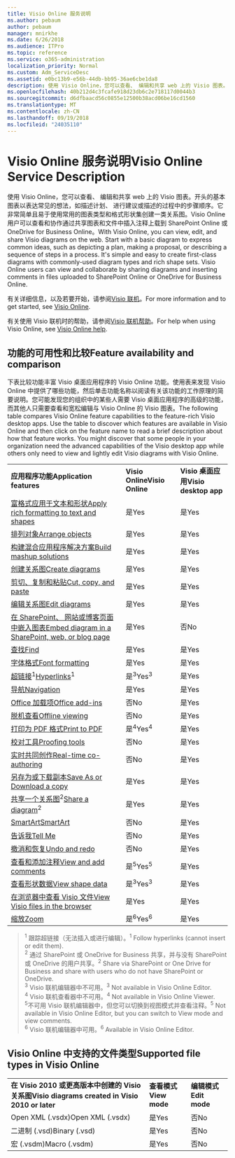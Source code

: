 ```yaml
---
title: Visio Online 服务说明
ms.author: pebaum
author: pebaum
manager: mnirkhe
ms.date: 6/26/2018
ms.audience: ITPro
ms.topic: reference
ms.service: o365-administration
localization_priority: Normal
ms.custom: Adm_ServiceDesc
ms.assetid: e0bc13b9-e56b-44db-bb95-36ae6cbe1da8
description: 使用 Visio Online，您可以查看、 编辑和共享 web 上的 Visio 图表。开头的基本图表以表达常见的想法，如描述计划、 进行建议或描述的过程中的步骤顺序。它非常简单且易于使用常用的图表类型和格式形状集创建一类关系图。Visio Online 用户可以查看和协作通过共享图表和文件中插入注释上载到 SharePoint Online 或 OneDrive for Business Online。
ms.openlocfilehash: 40b212d4c3fcafe918d23db6c2e718117d0044b3
ms.sourcegitcommit: d6dfbaacd56c0855e12500b38acd06be16cd1560
ms.translationtype: MT
ms.contentlocale: zh-CN
ms.lasthandoff: 09/19/2018
ms.locfileid: "24035110"
---
```

# <a name="visio-online-service-description"></a><span data-ttu-id="7174e-106">Visio Online 服务说明</span><span class="sxs-lookup"><span data-stu-id="7174e-106">Visio Online Service Description</span></span>

<span data-ttu-id="7174e-p102">使用 Visio Online，您可以查看、 编辑和共享 web 上的 Visio 图表。开头的基本图表以表达常见的想法，如描述计划、 进行建议或描述的过程中的步骤顺序。它非常简单且易于使用常用的图表类型和格式形状集创建一类关系图。Visio Online 用户可以查看和协作通过共享图表和文件中插入注释上载到 SharePoint Online 或 OneDrive for Business Online。</span><span class="sxs-lookup"><span data-stu-id="7174e-p102">With Visio Online, you can view, edit, and share Visio diagrams on the web. Start with a basic diagram to express common ideas, such as depicting a plan, making a proposal, or describing a sequence of steps in a process. It's simple and easy to create first-class diagrams with commonly-used diagram types and rich shape sets. Visio Online users can view and collaborate by sharing diagrams and inserting comments in files uploaded to SharePoint Online or OneDrive for Business Online.</span></span>
  
<span data-ttu-id="7174e-111">有关详细信息，以及若要开始，请参阅[Visio 联机](https://products.office.com/en-US/visio/visio-online)。</span><span class="sxs-lookup"><span data-stu-id="7174e-111">For more information and to get started, see [Visio Online](https://products.office.com/en-US/visio/visio-online).</span></span>
  
<span data-ttu-id="7174e-112">有关使用 Visio 联机时的帮助，请参阅[Visio 联机帮助](https://go.microsoft.com/fwlink/?linkid=855982)。</span><span class="sxs-lookup"><span data-stu-id="7174e-112">For help when using Visio Online, see [Visio Online help](https://go.microsoft.com/fwlink/?linkid=855982).</span></span>
  
## <a name="feature-availability-and-comparison"></a><span data-ttu-id="7174e-113">功能的可用性和比较</span><span class="sxs-lookup"><span data-stu-id="7174e-113">Feature availability and comparison</span></span>

<span data-ttu-id="7174e-p103">下表比较功能丰富 Visio 桌面应用程序的 Visio Online 功能。使用表来发现 Visio Online 中提供了哪些功能，然后单击功能名称以阅读有关该功能的工作原理的简要说明。您可能发现您的组织中的某些人需要 Visio 桌面应用程序的高级的功能，而其他人只需要查看和宽松编辑与 Visio Online 的 Visio 图表。</span><span class="sxs-lookup"><span data-stu-id="7174e-p103">The following table compares Visio Online feature capabilities to the feature-rich Visio desktop apps. Use the table to discover which features are available in Visio Online and then click on the feature name to read a brief description about how that feature works. You might discover that some people in your organization need the advanced capabilities of the Visio desktop app while others only need to view and lightly edit Visio diagrams with Visio Online.</span></span> 
  
||||
|:-----|:-----|:-----|
|<span data-ttu-id="7174e-117">**应用程序功能**</span><span class="sxs-lookup"><span data-stu-id="7174e-117">**Application features**</span></span> <br/> |<span data-ttu-id="7174e-118">**Visio Online**</span><span class="sxs-lookup"><span data-stu-id="7174e-118">**Visio Online**</span></span> <br/> |<span data-ttu-id="7174e-119">**Visio 桌面应用**</span><span class="sxs-lookup"><span data-stu-id="7174e-119">**Visio desktop app**</span></span> <br/> |
|[<span data-ttu-id="7174e-120">富格式应用于文本和形状</span><span class="sxs-lookup"><span data-stu-id="7174e-120">Apply rich formatting to text and shapes</span></span>](visio-online.md#BM_1) <br/> |<span data-ttu-id="7174e-121">是</span><span class="sxs-lookup"><span data-stu-id="7174e-121">Yes</span></span>  <br/> |<span data-ttu-id="7174e-122">是</span><span class="sxs-lookup"><span data-stu-id="7174e-122">Yes</span></span>  <br/> |
|[<span data-ttu-id="7174e-123">排列对象</span><span class="sxs-lookup"><span data-stu-id="7174e-123">Arrange objects</span></span>](visio-online.md#BM_2) <br/> |<span data-ttu-id="7174e-124">是</span><span class="sxs-lookup"><span data-stu-id="7174e-124">Yes</span></span>  <br/> |<span data-ttu-id="7174e-125">是</span><span class="sxs-lookup"><span data-stu-id="7174e-125">Yes</span></span>  <br/> |
|[<span data-ttu-id="7174e-126">构建混合应用程序解决方案</span><span class="sxs-lookup"><span data-stu-id="7174e-126">Build mashup solutions</span></span>](visio-online.md#BM_3) <br/> |<span data-ttu-id="7174e-127">是</span><span class="sxs-lookup"><span data-stu-id="7174e-127">Yes</span></span>  <br/> |<span data-ttu-id="7174e-128">是</span><span class="sxs-lookup"><span data-stu-id="7174e-128">Yes</span></span>  <br/> |
|[<span data-ttu-id="7174e-129">创建关系图</span><span class="sxs-lookup"><span data-stu-id="7174e-129">Create diagrams</span></span>](visio-online.md#BM_4) <br/> |<span data-ttu-id="7174e-130">是</span><span class="sxs-lookup"><span data-stu-id="7174e-130">Yes</span></span>  <br/> |<span data-ttu-id="7174e-131">是</span><span class="sxs-lookup"><span data-stu-id="7174e-131">Yes</span></span>  <br/> |
|[<span data-ttu-id="7174e-132">剪切、复制和粘贴</span><span class="sxs-lookup"><span data-stu-id="7174e-132">Cut, copy, and paste</span></span>](visio-online.md#BM_5) <br/> |<span data-ttu-id="7174e-133">是</span><span class="sxs-lookup"><span data-stu-id="7174e-133">Yes</span></span>  <br/> |<span data-ttu-id="7174e-134">是</span><span class="sxs-lookup"><span data-stu-id="7174e-134">Yes</span></span>  <br/> |
|[<span data-ttu-id="7174e-135">编辑关系图</span><span class="sxs-lookup"><span data-stu-id="7174e-135">Edit diagrams</span></span>](visio-online.md#BM_6) <br/> |<span data-ttu-id="7174e-136">是</span><span class="sxs-lookup"><span data-stu-id="7174e-136">Yes</span></span>  <br/> |<span data-ttu-id="7174e-137">是</span><span class="sxs-lookup"><span data-stu-id="7174e-137">Yes</span></span>  <br/> |
|[<span data-ttu-id="7174e-138">在 SharePoint、 网站或博客页面中嵌入图表</span><span class="sxs-lookup"><span data-stu-id="7174e-138">Embed diagram in a SharePoint, web, or blog page</span></span>](visio-online.md#BM_7) <br/> |<span data-ttu-id="7174e-139">是</span><span class="sxs-lookup"><span data-stu-id="7174e-139">Yes</span></span>  <br/> |<span data-ttu-id="7174e-140">否</span><span class="sxs-lookup"><span data-stu-id="7174e-140">No</span></span>  <br/> |
|[<span data-ttu-id="7174e-141">查找</span><span class="sxs-lookup"><span data-stu-id="7174e-141">Find</span></span>](visio-online.md#BM_8) <br/> |<span data-ttu-id="7174e-142">是</span><span class="sxs-lookup"><span data-stu-id="7174e-142">Yes</span></span>  <br/> |<span data-ttu-id="7174e-143">是</span><span class="sxs-lookup"><span data-stu-id="7174e-143">Yes</span></span>  <br/> |
|[<span data-ttu-id="7174e-144">字体格式</span><span class="sxs-lookup"><span data-stu-id="7174e-144">Font formatting</span></span>](visio-online.md#BM_9) <br/> |<span data-ttu-id="7174e-145">是</span><span class="sxs-lookup"><span data-stu-id="7174e-145">Yes</span></span>  <br/> |<span data-ttu-id="7174e-146">是</span><span class="sxs-lookup"><span data-stu-id="7174e-146">Yes</span></span>  <br/> |
|<span data-ttu-id="7174e-147">[超链接](visio-online.md#BM_10)<sup>1</sup></span><span class="sxs-lookup"><span data-stu-id="7174e-147">[Hyperlinks](visio-online.md#BM_10)<sup>1</sup></span></span> <br/> |<span data-ttu-id="7174e-148">是<sup>3</sup></span><span class="sxs-lookup"><span data-stu-id="7174e-148">Yes<sup>3</sup></span></span> <br/> |<span data-ttu-id="7174e-149">是</span><span class="sxs-lookup"><span data-stu-id="7174e-149">Yes</span></span>  <br/> |
|[<span data-ttu-id="7174e-150">导航</span><span class="sxs-lookup"><span data-stu-id="7174e-150">Navigation</span></span>](visio-online.md#BM_11) <br/> |<span data-ttu-id="7174e-151">是</span><span class="sxs-lookup"><span data-stu-id="7174e-151">Yes</span></span>  <br/> |<span data-ttu-id="7174e-152">是</span><span class="sxs-lookup"><span data-stu-id="7174e-152">Yes</span></span>  <br/> |
|[<span data-ttu-id="7174e-153">Office 加载项</span><span class="sxs-lookup"><span data-stu-id="7174e-153">Office add-ins</span></span>](visio-online.md#BM_12) <br/> |<span data-ttu-id="7174e-154">否</span><span class="sxs-lookup"><span data-stu-id="7174e-154">No</span></span>  <br/> |<span data-ttu-id="7174e-155">是</span><span class="sxs-lookup"><span data-stu-id="7174e-155">Yes</span></span>  <br/> |
|[<span data-ttu-id="7174e-156">脱机查看</span><span class="sxs-lookup"><span data-stu-id="7174e-156">Offline viewing</span></span>](visio-online.md#BM_13) <br/> |<span data-ttu-id="7174e-157">否</span><span class="sxs-lookup"><span data-stu-id="7174e-157">No</span></span>  <br/> |<span data-ttu-id="7174e-158">是</span><span class="sxs-lookup"><span data-stu-id="7174e-158">Yes</span></span>  <br/> |
|[<span data-ttu-id="7174e-159">打印为 PDF 格式</span><span class="sxs-lookup"><span data-stu-id="7174e-159">Print to PDF </span></span>](visio-online.md#BM_14) <br/> |<span data-ttu-id="7174e-160">是<sup>4</sup></span><span class="sxs-lookup"><span data-stu-id="7174e-160">Yes<sup>4</sup></span></span> <br/> |<span data-ttu-id="7174e-161">是</span><span class="sxs-lookup"><span data-stu-id="7174e-161">Yes</span></span>  <br/> |
|[<span data-ttu-id="7174e-162">校对工具</span><span class="sxs-lookup"><span data-stu-id="7174e-162">Proofing tools</span></span>](visio-online.md#BM_15) <br/> |<span data-ttu-id="7174e-163">否</span><span class="sxs-lookup"><span data-stu-id="7174e-163">No</span></span>  <br/> |<span data-ttu-id="7174e-164">是</span><span class="sxs-lookup"><span data-stu-id="7174e-164">Yes</span></span>  <br/> |
|[<span data-ttu-id="7174e-165">实时共同创作</span><span class="sxs-lookup"><span data-stu-id="7174e-165">Real-time co-authoring</span></span>](visio-online.md#BM_16) <br/> |<span data-ttu-id="7174e-166">否</span><span class="sxs-lookup"><span data-stu-id="7174e-166">No</span></span>  <br/> |<span data-ttu-id="7174e-167">是</span><span class="sxs-lookup"><span data-stu-id="7174e-167">Yes</span></span>  <br/> |
|[<span data-ttu-id="7174e-168">另存为或下载副本</span><span class="sxs-lookup"><span data-stu-id="7174e-168">Save As or Download a copy</span></span>](visio-online.md#BM_17) <br/> |<span data-ttu-id="7174e-169">是</span><span class="sxs-lookup"><span data-stu-id="7174e-169">Yes</span></span>  <br/> |<span data-ttu-id="7174e-170">是</span><span class="sxs-lookup"><span data-stu-id="7174e-170">Yes</span></span>  <br/> |
|<span data-ttu-id="7174e-171">[共享一个关系图](visio-online.md#BM_18)<sup>2</sup></span><span class="sxs-lookup"><span data-stu-id="7174e-171">[Share a diagram](visio-online.md#BM_18)<sup>2</sup></span></span> <br/> |<span data-ttu-id="7174e-172">是</span><span class="sxs-lookup"><span data-stu-id="7174e-172">Yes</span></span>  <br/> |<span data-ttu-id="7174e-173">是</span><span class="sxs-lookup"><span data-stu-id="7174e-173">Yes</span></span>  <br/> |
|[<span data-ttu-id="7174e-174">SmartArt</span><span class="sxs-lookup"><span data-stu-id="7174e-174">SmartArt</span></span>](visio-online.md#BM_19) <br/> |<span data-ttu-id="7174e-175">否</span><span class="sxs-lookup"><span data-stu-id="7174e-175">No</span></span>  <br/> |<span data-ttu-id="7174e-176">是</span><span class="sxs-lookup"><span data-stu-id="7174e-176">Yes</span></span>  <br/> |
|[<span data-ttu-id="7174e-177">告诉我</span><span class="sxs-lookup"><span data-stu-id="7174e-177">Tell Me</span></span>](visio-online.md#BM_20) <br/> |<span data-ttu-id="7174e-178">否</span><span class="sxs-lookup"><span data-stu-id="7174e-178">No</span></span>  <br/> |<span data-ttu-id="7174e-179">是</span><span class="sxs-lookup"><span data-stu-id="7174e-179">Yes</span></span>  <br/> |
|[<span data-ttu-id="7174e-180">撤消和恢复</span><span class="sxs-lookup"><span data-stu-id="7174e-180">Undo and redo</span></span>](visio-online.md#BM_21) <br/> |<span data-ttu-id="7174e-181">否</span><span class="sxs-lookup"><span data-stu-id="7174e-181">No</span></span>  <br/> |<span data-ttu-id="7174e-182">是</span><span class="sxs-lookup"><span data-stu-id="7174e-182">Yes</span></span>  <br/> |
|[<span data-ttu-id="7174e-183">查看和添加注释</span><span class="sxs-lookup"><span data-stu-id="7174e-183">View and add comments</span></span>](visio-online.md#BM_22) <br/> |<span data-ttu-id="7174e-184">是<sup>5</sup></span><span class="sxs-lookup"><span data-stu-id="7174e-184">Yes<sup>5</sup></span></span> <br/> |<span data-ttu-id="7174e-185">是</span><span class="sxs-lookup"><span data-stu-id="7174e-185">Yes</span></span>  <br/> |
|[<span data-ttu-id="7174e-186">查看形状数据</span><span class="sxs-lookup"><span data-stu-id="7174e-186">View shape data</span></span>](visio-online.md#BM_23) <br/> |<span data-ttu-id="7174e-187">是<sup>3</sup></span><span class="sxs-lookup"><span data-stu-id="7174e-187">Yes<sup>3</sup></span></span> <br/> |<span data-ttu-id="7174e-188">是</span><span class="sxs-lookup"><span data-stu-id="7174e-188">Yes</span></span>  <br/> |
|[<span data-ttu-id="7174e-189">在浏览器中查看 Visio 文件</span><span class="sxs-lookup"><span data-stu-id="7174e-189">View Visio files in the browser</span></span>](visio-online.md#BM_24) <br/> |<span data-ttu-id="7174e-190">是</span><span class="sxs-lookup"><span data-stu-id="7174e-190">Yes</span></span>  <br/> |<span data-ttu-id="7174e-191">是</span><span class="sxs-lookup"><span data-stu-id="7174e-191">Yes</span></span>  <br/> |
|[<span data-ttu-id="7174e-192">缩放</span><span class="sxs-lookup"><span data-stu-id="7174e-192">Zoom</span></span>](visio-online.md#BM_25) <br/> |<span data-ttu-id="7174e-193">是<sup>6</sup></span><span class="sxs-lookup"><span data-stu-id="7174e-193">Yes<sup>6</sup></span></span> <br/> |<span data-ttu-id="7174e-194">是</span><span class="sxs-lookup"><span data-stu-id="7174e-194">Yes</span></span>  <br/> |
   
> <span data-ttu-id="7174e-195"><sup>1</sup> 跟踪超链接（无法插入或进行编辑）。</span><span class="sxs-lookup"><span data-stu-id="7174e-195"><sup>1</sup> Follow hyperlinks (cannot insert or edit them).</span></span> 
<br/><span data-ttu-id="7174e-196"><sup>2</sup> 通过 SharePoint 或 OneDrive for Business 共享，并与没有 SharePoint 或 OneDrive 的用户共享。</span><span class="sxs-lookup"><span data-stu-id="7174e-196"><sup>2</sup> Share via SharePoint or One Drive for Business and share with users who do not have SharePoint or OneDrive.</span></span> 
<br/> <span data-ttu-id="7174e-197"><sup>3</sup> Visio 联机编辑器中不可用。</span><span class="sxs-lookup"><span data-stu-id="7174e-197"><sup>3</sup> Not available in Visio Online Editor.</span></span>
<br/><span data-ttu-id="7174e-198"><sup>4</sup> Visio 联机查看器中不可用。</span><span class="sxs-lookup"><span data-stu-id="7174e-198"><sup>4</sup> Not available in Visio Online Viewer.</span></span> 
<br/><span data-ttu-id="7174e-199"><sup>5</sup>不可用 Visio 联机编辑器中，但您可以切换到视图模式并查看注释。</span><span class="sxs-lookup"><span data-stu-id="7174e-199"><sup>5</sup> Not available in Visio Online Editor, but you can switch to View mode and view comments.</span></span> 
<br/><span data-ttu-id="7174e-200"><sup>6</sup> Visio 联机编辑器中可用。</span><span class="sxs-lookup"><span data-stu-id="7174e-200"><sup>6</sup> Available in Visio Online Editor.</span></span> 
  
## <a name="supported-file-types-in-visio-online"></a><span data-ttu-id="7174e-201">Visio Online 中支持的文件类型</span><span class="sxs-lookup"><span data-stu-id="7174e-201">Supported file types in Visio Online</span></span>

||||
|:-----|:-----|:-----|
|<span data-ttu-id="7174e-202">**在 Visio 2010 或更高版本中创建的 Visio 关系图**</span><span class="sxs-lookup"><span data-stu-id="7174e-202">**Visio diagrams created in Visio 2010 or later**</span></span> <br/> |<span data-ttu-id="7174e-203">**查看模式**</span><span class="sxs-lookup"><span data-stu-id="7174e-203">**View mode**</span></span> <br/> |<span data-ttu-id="7174e-204">**编辑模式**</span><span class="sxs-lookup"><span data-stu-id="7174e-204">**Edit mode**</span></span> <br/> |
|<span data-ttu-id="7174e-205">Open XML (.vsdx)</span><span class="sxs-lookup"><span data-stu-id="7174e-205">Open XML (.vsdx)</span></span>  <br/> |<span data-ttu-id="7174e-206">是</span><span class="sxs-lookup"><span data-stu-id="7174e-206">Yes</span></span>  <br/> |<span data-ttu-id="7174e-207">否</span><span class="sxs-lookup"><span data-stu-id="7174e-207">No</span></span>  <br/> |
|<span data-ttu-id="7174e-208">二进制 (.vsd)</span><span class="sxs-lookup"><span data-stu-id="7174e-208">Binary (.vsd)</span></span>  <br/> |<span data-ttu-id="7174e-209">是</span><span class="sxs-lookup"><span data-stu-id="7174e-209">Yes</span></span>  <br/> |<span data-ttu-id="7174e-210">否</span><span class="sxs-lookup"><span data-stu-id="7174e-210">No</span></span>  <br/> |
|<span data-ttu-id="7174e-211">宏 (.vsdm)</span><span class="sxs-lookup"><span data-stu-id="7174e-211">Macro (.vsdm)</span></span>  <br/> |<span data-ttu-id="7174e-212">是</span><span class="sxs-lookup"><span data-stu-id="7174e-212">Yes</span></span>  <br/> |<span data-ttu-id="7174e-213">否</span><span class="sxs-lookup"><span data-stu-id="7174e-213">No</span></span>  <br/> |
   

